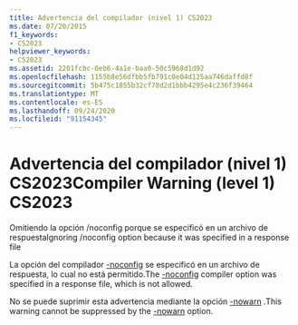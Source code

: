 ```yaml
---
title: Advertencia del compilador (nivel 1) CS2023
ms.date: 07/20/2015
f1_keywords:
- CS2023
helpviewer_keywords:
- CS2023
ms.assetid: 2201fcbc-0eb6-4a1e-baa0-50c5968d1d92
ms.openlocfilehash: 1155b8e56dfbb5fb791c0e04d125aa746daffd8f
ms.sourcegitcommit: 5b475c1855b32cf78d2d1bbb4295e4c236f39464
ms.translationtype: MT
ms.contentlocale: es-ES
ms.lasthandoff: 09/24/2020
ms.locfileid: "91154345"
---
```

# <a name="compiler-warning-level-1-cs2023"></a><span data-ttu-id="0fc2b-102">Advertencia del compilador (nivel 1) CS2023</span><span class="sxs-lookup"><span data-stu-id="0fc2b-102">Compiler Warning (level 1) CS2023</span></span>

<span data-ttu-id="0fc2b-103">Omitiendo la opción /noconfig porque se especificó en un archivo de respuesta</span><span class="sxs-lookup"><span data-stu-id="0fc2b-103">Ignoring /noconfig option because it was specified in a response file</span></span>  
  
 <span data-ttu-id="0fc2b-104">La opción del compilador [-noconfig](../language-reference/compiler-options/noconfig-compiler-option.md) se especificó en un archivo de respuesta, lo cual no está permitido.</span><span class="sxs-lookup"><span data-stu-id="0fc2b-104">The [-noconfig](../language-reference/compiler-options/noconfig-compiler-option.md) compiler option was specified in a response file, which is not allowed.</span></span>  
  
 <span data-ttu-id="0fc2b-105">No se puede suprimir esta advertencia mediante la opción [-nowarn](../language-reference/compiler-options/nowarn-compiler-option.md) .</span><span class="sxs-lookup"><span data-stu-id="0fc2b-105">This warning cannot be suppressed by the [-nowarn](../language-reference/compiler-options/nowarn-compiler-option.md) option.</span></span>
